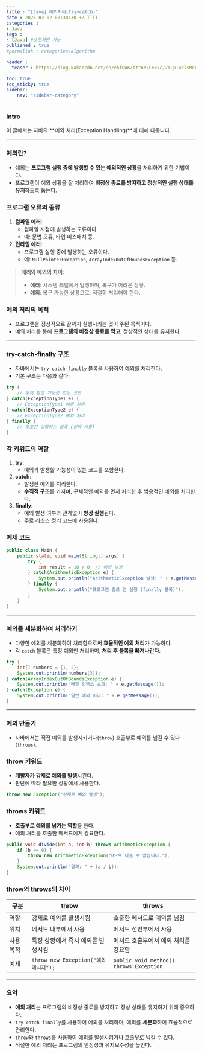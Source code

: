 ```yaml
---
title : "[Java] 예외처리(try~catch)"
date : 2025-03-02 00:38:30 +/-TTTT
categories : 
- Java
tags : 
- [Java] #소문자만 가능
published : true
#permalink : categories/algorithm

header :
  teaser : https://blog.kakaocdn.net/dn/ehfQWK/btrnP7Cexxc/ZmLpToeisMobjHGaLfEDg0/img.png

toc: true
toc_sticky: true
sidebar:
    nav: "sidebar-category"
---
```


### Intro

이 글에서는 자바의 **예외 처리(Exception Handling)**에 대해 다룹니다.

***

### 예외란?
- 예외는 **프로그램 실행 중에 발생할 수 있는 예외적인 상황**을 처리하기 위한 기법이다.
- 프로그램이 예외 상황을 잘 처리하여 **비정상 종료를 방지하고 정상적인 실행 상태를 유지**하도록 돕는다.

### 프로그램 오류의 종류
1. **컴파일 에러**:
   - 컴파일 시점에 발생하는 오류이다.
   - 예: 문법 오류, 타입 미스매치 등.
2. **런타임 에러**:
   - 프로그램 실행 중에 발생하는 오류이다.
   - 예: `NullPointerException`, `ArrayIndexOutOfBoundsException` 등.

> **에러와 예외의 차이**:
> - **에러**: 시스템 레벨에서 발생하며, 복구가 어려운 상황.
> - **예외**: 복구 가능한 상황으로, 적절히 처리해야 한다.

### 예외 처리의 목적
- 프로그램을 정상적으로 끝까지 실행시키는 것이 주된 목적이다.
- 예외 처리를 통해 **프로그램의 비정상 종료를 막고**, 정상적인 상태를 유지한다.

---

### try-catch-finally 구조
- 자바에서는 `try-catch-finally` 블록을 사용하여 예외를 처리한다.
- 기본 구조는 다음과 같다:

```java
try {
    // 문제 발생 가능성 있는 코드
} catch(ExceptionType1 e) {
    // ExceptionType1 예외 처리
} catch(ExceptionType2 e) {
    // ExceptionType2 예외 처리
} finally {
    // 무조건 실행되는 블록 (선택 사항)
}
```

### 각 키워드의 역할
1. **try**:
   - 예외가 발생할 가능성이 있는 코드를 포함한다.
2. **catch**:
   - 발생한 예외를 처리한다.
   - **수직적 구조**를 가지며, 구체적인 예외를 먼저 처리한 후 범용적인 예외를 처리한다.
3. **finally**:
   - 예외 발생 여부와 관계없이 **항상 실행**된다.
   - 주로 리소스 정리 코드에 사용된다.

### 예제 코드
```java
public class Main {
    public static void main(String[] args) {
        try {
            int result = 10 / 0; // 예외 발생
        } catch(ArithmeticException e) {
            System.out.println("ArithmeticException 발생: " + e.getMessage());
        } finally {
            System.out.println("프로그램 종료 전 실행 (finally 블록)");
        }
    }
}
```

---

### 예외를 세분화하여 처리하기
- 다양한 예외를 세분화하여 처리함으로써 **효율적인 예외 처리**가 가능하다.
- 각 `catch` 블록은 특정 예외만 처리하며, **처리 후 블록을 빠져나간다**.

```java
try {
    int[] numbers = {1, 2};
    System.out.println(numbers[3]);
} catch(ArrayIndexOutOfBoundsException e) {
    System.out.println("배열 인덱스 초과: " + e.getMessage());
} catch(Exception e) {
    System.out.println("일반 예외 처리: " + e.getMessage());
}
```

---

### 예외 만들기
- 자바에서는 직접 예외를 발생시키거나(`throw`) 호출부로 예외를 넘길 수 있다(`throws`).

### throw 키워드
- **개발자가 강제로 예외를 발생**시킨다.
- 판단에 따라 필요한 상황에서 사용한다.

```java
throw new Exception("강제로 예외 발생");
```

### throws 키워드
- **호출부로 예외를 넘기는 역할**을 한다.
- 예외 처리를 호출한 메서드에게 강요한다.

```java
public void divide(int a, int b) throws ArithmeticException {
    if (b == 0) {
        throw new ArithmeticException("0으로 나눌 수 없습니다.");
    }
    System.out.println("결과: " + (a / b));
}
```

### throw와 throws의 차이
| **구분**        | **throw**                                | **throws**                              |
|------------------|------------------------------------------|-----------------------------------------|
| 역할             | 강제로 예외를 발생시킴                  | 호출한 메서드로 예외를 넘김             |
| 위치             | 메서드 내부에서 사용                     | 메서드 선언부에서 사용                  |
| 사용 목적        | 특정 상황에서 즉시 예외를 발생시킴       | 메서드 호출부에서 예외 처리를 강요함    |
| 예제             | `throw new Exception("예외 메시지");`  | `public void method() throws Exception` |

---

### 요약
- **예외 처리**는 프로그램의 비정상 종료를 방지하고 정상 상태를 유지하기 위해 중요하다.
- `try-catch-finally`를 사용하여 예외를 처리하며, 예외를 **세분화**하여 효율적으로 관리한다.
- `throw`와 `throws`를 사용하여 예외를 발생시키거나 호출부로 넘길 수 있다.
- 적절한 예외 처리는 프로그램의 안정성과 유지보수성을 높인다.
